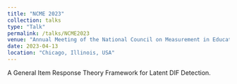 ```yaml
---
title: "NCME 2023"
collection: talks
type: "Talk"
permalink: /talks/NCME2023
venue: "Annual Meeting of the National Council on Measurement in Education"
date: 2023-04-13
location: "Chicago, Illinois, USA"
---
```


A General Item Response Theory Framework for Latent DIF Detection.
